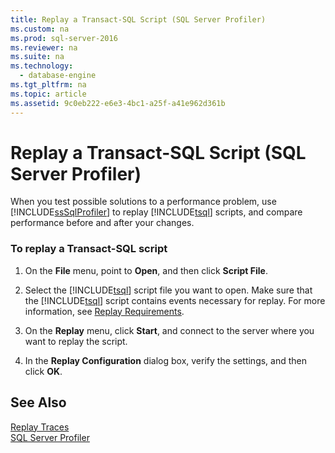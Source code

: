 ```yaml
---
title: Replay a Transact-SQL Script (SQL Server Profiler)
ms.custom: na
ms.prod: sql-server-2016
ms.reviewer: na
ms.suite: na
ms.technology: 
  - database-engine
ms.tgt_pltfrm: na
ms.topic: article
ms.assetid: 9c0eb222-e6e3-4bc1-a25f-a41e962d361b
---
```

# Replay a Transact-SQL Script (SQL Server Profiler)
  When you test possible solutions to a performance problem, use [!INCLUDE[ssSqlProfiler](../../Token\Other/ssSqlProfiler_md.md)] to replay [!INCLUDE[tsql](../../Token\Other/tsql_md.md)] scripts, and compare performance before and after your changes.  
  
### To replay a Transact\-SQL script  
  
1.  On the **File** menu, point to **Open**, and then click **Script File**.  
  
2.  Select the [!INCLUDE[tsql](../../Token\Other/tsql_md.md)] script file you want to open. Make sure that the [!INCLUDE[tsql](../../Token\Other/tsql_md.md)] script contains events necessary for replay. For more information, see [Replay Requirements](../../Topics\TopicNameNotContainA/Replay-Requirements.md).  
  
3.  On the **Replay** menu, click **Start**, and connect to the server where you want to replay the script.  
  
4.  In the **Replay Configuration** dialog box, verify the settings, and then click **OK**.  
  
## See Also  
 [Replay Traces](../../Topics\TopicNameNotContainA/Replay-Traces.md)   
 [SQL Server Profiler](../../Topics\TopicNameNotContainA/SQL-Server-Profiler.md)  
  
  